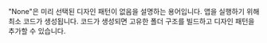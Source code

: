 ﻿"None"은 미리 선택된 디자인 패턴이 없음을 설명하는 용어입니다. 앱을 실행하기 위해 최소 코드가 생성됩니다. 코드가 생성되면 고유한 폴더 구조를 빌드하고 디자인 패턴을 추가할 수 있습니다.